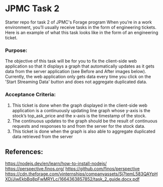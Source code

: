 # JPMC Task 2
Starter repo for task 2 of JPMC's Forage program
When you’re in a work environment, you’ll usually receive tasks in the form of engineering tickets. Here is an example of what this task looks like in the form of an engineering ticket.

### Purpose:

The objective of this task will be for you to fix the client-side web application so that it displays a graph that automatically updates as it gets data from the server application (see Before and After images below). Currently, the web application only gets data every time you click on the 'Start Streaming Data' button and does not aggregate duplicated data.

### Acceptance Criteria:

1. This ticket is done when the graph displayed in the client-side web application is a continuously updating line graph whose y-axis is the stock’s top_ask_price and the x-axis is the timestamp of the stock. 
2. The continuous updates to the graph should be the result of continuous requests and responses to and from the server for the stock data.
3. This ticket is done when the graph is also able to aggregate duplicated data retrieved from the server

## References:
https://nodejs.dev/en/learn/how-to-install-nodejs/
https://perspective.finos.org/
https://github.com/finos/perspective
https://cdn.theforage.com/vinternships/companyassets/Sj7temL583QAYpHXD/JiwEkbBq8pFwMRYLc/1664363857852/task_2_guide.docx.pdf
